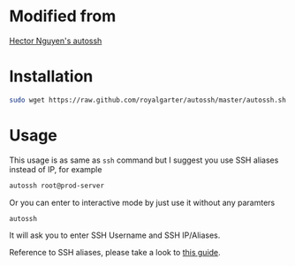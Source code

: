 # Modified from 
  [Hector Nguyen's autossh](https://github.com/hectornguyen/autossh)
  
# Installation

```bash
sudo wget https://raw.github.com/royalgarter/autossh/master/autossh.sh -O /usr/local/bin/autossh;sudo chmod +x /usr/local/bin/autossh
```
# Usage

This usage is as same as `ssh` command but I suggest you use SSH aliases instead of IP, for example

```bash
autossh root@prod-server
```
Or you can enter to interactive mode by just use it without any paramters

```bash
autossh
```
It will ask you to enter SSH Username and SSH IP/Aliases.

Reference to SSH aliases, please take a look to [this guide](https://coderwall.com/p/dou7uw/multiple-aliases-on-every-entry-of-ssh-s-config-file).

